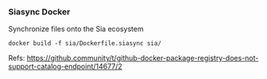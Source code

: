 ### Siasync Docker
Synchronize files onto the Sia ecosystem

`docker build -f sia/Dockerfile.siasync sia/`

Refs:
https://github.community/t/github-docker-package-registry-does-not-support-catalog-endpoint/14677/2
